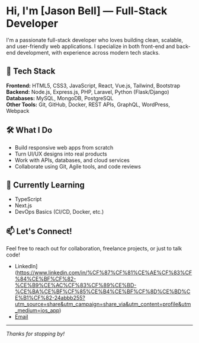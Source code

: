 # Hi, I'm [Jason Bell] — Full-Stack Developer

I'm a passionate full-stack developer who loves building clean, scalable, and user-friendly web applications. I specialize in both front-end and back-end development, with experience across modern tech stacks.

## 🚀 Tech Stack
**Frontend:** HTML5, CSS3, JavaScript, React, Vue.js, Tailwind, Bootstrap  
**Backend:** Node.js, Express.js, PHP, Laravel, Python (Flask/Django)  
**Databases:** MySQL, MongoDB, PostgreSQL  
**Other Tools:** Git, GitHub, Docker, REST APIs, GraphQL, WordPress, Webpack

## 🛠️ What I Do
- Build responsive web apps from scratch
- Turn UI/UX designs into real products
- Work with APIs, databases, and cloud services
- Collaborate using Git, Agile tools, and code reviews

## 🌱 Currently Learning
- TypeScript
- Next.js
- DevOps Basics (CI/CD, Docker, etc.)

## 📫 Let's Connect!
Feel free to reach out for collaboration, freelance projects, or just to talk code!

- LinkedIn](https://www.linkedin.com/in/%CF%87%CF%81%CE%AE%CF%83%CF%84%CE%BF%CF%82-%CE%B9%CE%AC%CF%83%CF%89%CE%BD-%CE%BA%CE%BF%CF%85%CE%B4%CE%BF%CF%8D%CE%BD%CE%B1%CF%82-24abbb255?utm_source=share&utm_campaign=share_via&utm_content=profile&utm_medium=ios_app)  
- [Email](mailto:jason132125@gmail.com)

---

_Thanks for stopping by!_